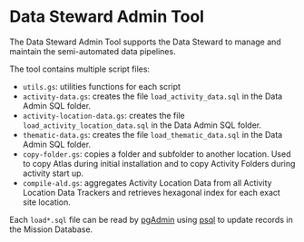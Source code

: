 # Data Steward Admin Tool

The Data Steward Admin Tool supports the Data Steward to manage and maintain the semi-automated data pipelines. 

The tool contains multiple script files:

* `utils.gs`: utilities functions for each script
* `activity-data.gs`: creates the file `load_activity_data.sql` in the Data Admin SQL folder.
* `activity-location-data.gs`: creates the file `load_activity_location_data.sql` in the Data Admin SQL folder.
* `thematic-data.gs`: creates the file `load_thematic_data.sql` in the Data Admin SQL folder.
* `copy-folder.gs`: copies a folder and subfolder to another location. Used to copy Atlas during initial installation and to copy Activity Folders during activity start up.
* `compile-ald.gs`: aggregates Activity Location Data from all Activity Location Data Trackers and retrieves hexagonal index for each exact site location.

Each `load*.sql` file can be read by [pgAdmin](../knowledge/base/pgAdmin.md) using [psql](../knowledge/base/psql.md) to update records in the Mission Database.
